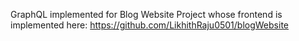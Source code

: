 GraphQL implemented for Blog Website Project whose frontend is implemented here: https://github.com/LikhithRaju0501/blogWebsite
